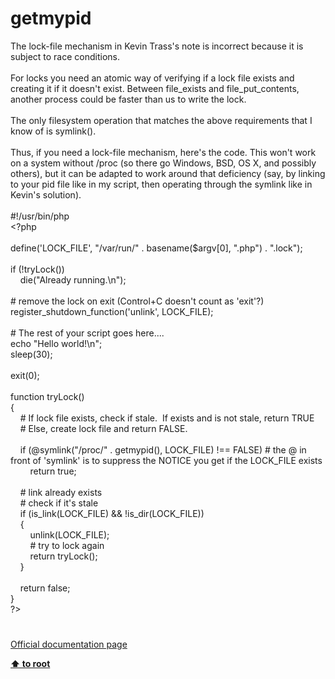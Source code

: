 # getmypid




<div class="phpcode"><span class="html">
The lock-file mechanism in Kevin Trass&apos;s note is incorrect because it is subject to race conditions.<br><br>For locks you need an atomic way of verifying if a lock file exists and creating it if it doesn&apos;t exist. Between file_exists and file_put_contents, another process could be faster than us to write the lock.<br><br>The only filesystem operation that matches the above requirements that I know of is symlink().<br><br>Thus, if you need a lock-file mechanism, here&apos;s the code. This won&apos;t work on a system without /proc (so there go Windows, BSD, OS X, and possibly others), but it can be adapted to work around that deficiency (say, by linking to your pid file like in my script, then operating through the symlink like in Kevin&apos;s solution).<br><br>#!/usr/bin/php<br><span class="default">&lt;?php<br><br>define</span><span class="keyword">(</span><span class="string">&apos;LOCK_FILE&apos;</span><span class="keyword">, </span><span class="string">&quot;/var/run/&quot; </span><span class="keyword">. </span><span class="default">basename</span><span class="keyword">(</span><span class="default">$argv</span><span class="keyword">[</span><span class="default">0</span><span class="keyword">], </span><span class="string">&quot;.php&quot;</span><span class="keyword">) . </span><span class="string">&quot;.lock&quot;</span><span class="keyword">);<br><br>if (!</span><span class="default">tryLock</span><span class="keyword">())<br>&#xA0; &#xA0; die(</span><span class="string">&quot;Already running.\n&quot;</span><span class="keyword">);<br><br></span><span class="comment"># remove the lock on exit (Control+C doesn&apos;t count as &apos;exit&apos;?)<br></span><span class="default">register_shutdown_function</span><span class="keyword">(</span><span class="string">&apos;unlink&apos;</span><span class="keyword">, </span><span class="default">LOCK_FILE</span><span class="keyword">);<br><br></span><span class="comment"># The rest of your script goes here....<br></span><span class="keyword">echo </span><span class="string">&quot;Hello world!\n&quot;</span><span class="keyword">;<br></span><span class="default">sleep</span><span class="keyword">(</span><span class="default">30</span><span class="keyword">);<br><br>exit(</span><span class="default">0</span><span class="keyword">);<br><br>function </span><span class="default">tryLock</span><span class="keyword">()<br>{<br>&#xA0; &#xA0; </span><span class="comment"># If lock file exists, check if stale.&#xA0; If exists and is not stale, return TRUE<br>&#xA0; &#xA0; # Else, create lock file and return FALSE.<br><br>&#xA0; &#xA0; </span><span class="keyword">if (@</span><span class="default">symlink</span><span class="keyword">(</span><span class="string">&quot;/proc/&quot; </span><span class="keyword">. </span><span class="default">getmypid</span><span class="keyword">(), </span><span class="default">LOCK_FILE</span><span class="keyword">) !== </span><span class="default">FALSE</span><span class="keyword">) </span><span class="comment"># the @ in front of &apos;symlink&apos; is to suppress the NOTICE you get if the LOCK_FILE exists<br>&#xA0; &#xA0; &#xA0; &#xA0; </span><span class="keyword">return </span><span class="default">true</span><span class="keyword">;<br><br>&#xA0; &#xA0; </span><span class="comment"># link already exists<br>&#xA0; &#xA0; # check if it&apos;s stale<br>&#xA0; &#xA0; </span><span class="keyword">if (</span><span class="default">is_link</span><span class="keyword">(</span><span class="default">LOCK_FILE</span><span class="keyword">) &amp;&amp; !</span><span class="default">is_dir</span><span class="keyword">(</span><span class="default">LOCK_FILE</span><span class="keyword">))<br>&#xA0; &#xA0; {<br>&#xA0; &#xA0; &#xA0; &#xA0; </span><span class="default">unlink</span><span class="keyword">(</span><span class="default">LOCK_FILE</span><span class="keyword">);<br>&#xA0; &#xA0; &#xA0; &#xA0; </span><span class="comment"># try to lock again<br>&#xA0; &#xA0; &#xA0; &#xA0; </span><span class="keyword">return </span><span class="default">tryLock</span><span class="keyword">();<br>&#xA0; &#xA0; }<br><br>&#xA0; &#xA0; return </span><span class="default">false</span><span class="keyword">;<br>}<br></span><span class="default">?&gt;</span>
</span>
</div>
  

#

[Official documentation page](https://www.php.net/manual/en/function.getmypid.php)

**[⬆ to root](/)**
